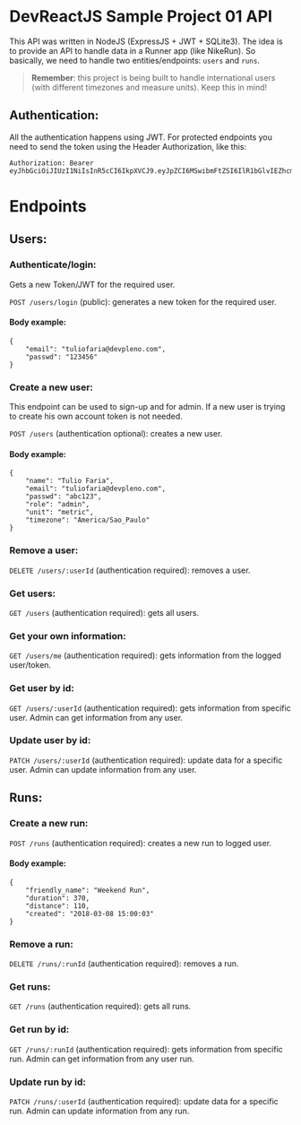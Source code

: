 # DevReactJS Sample Project 01 API

This API was written in NodeJS (ExpressJS + JWT + SQLite3). The idea is to provide an API to handle data in a Runner app (like NikeRun). So basically, we need to handle two entities/endpoints: `users` and `runs`.

> **Remember**: this project is being built to handle international users (with different timezones and measure units). Keep this in mind!

## Authentication:

All the authentication happens using JWT. For protected endpoints you need to send the token using the Header Authorization, like this:

```
Authorization: Bearer eyJhbGciOiJIUzI1NiIsInR5cCI6IkpXVCJ9.eyJpZCI6MSwibmFtZSI6IlR1bGlvIEZhcmlhIiwiZW1haWwiOiJ0dWxpb2ZhcmlhQGRldnBsZW5vLmNvbSIsInJvbGUiOiJhZG1pbiIsInVuaXQiOiJtZXRyaWMiLCJ0aW1lem9uZSI6IkFtZXJpY2EvU2FvX1BhdWxvIiwiaWF0IjoxNTIwNDY5MzUwfQ.kr678zxP5TdRAZrww4bcuKCpE7JX0m_mObjwVXKwP8U
```

# Endpoints

## Users:

### Authenticate/login:

Gets a new Token/JWT for the required user.

`POST /users/login` (public): generates a new token for the required user.

#### Body example:

```
{
	"email": "tuliofaria@devpleno.com",
	"passwd": "123456"
}
```

### Create a new user:

This endpoint can be used to sign-up and for admin. If a new user is trying to create his own account token is not needed.

`POST /users` (authentication optional): creates a new user.

#### Body example:

```
{
	"name": "Tulio Faria",
	"email": "tuliofaria@devpleno.com",
	"passwd": "abc123",
	"role": "admin",
	"unit": "metric",
	"timezone": "America/Sao_Paulo"
}
```

### Remove a user:

`DELETE /users/:userId` (authentication required): removes a user.

### Get users:

`GET /users` (authentication required): gets all users.

### Get your own information:

`GET /users/me` (authentication required): gets information from the logged user/token.

### Get user by id:

`GET /users/:userId` (authentication required): gets information from specific user. Admin can get information from any user.

### Update user by id:

`PATCH /users/:userId` (authentication required): update data for a specific user. Admin can update information from any user.

## Runs:

### Create a new run:

`POST /runs` (authentication required): creates a new run to logged user.

#### Body example:

```
{
	"friendly_name": "Weekend Run",
	"duration": 370,
	"distance": 110,
	"created": "2018-03-08 15:00:03"
}
```

### Remove a run:

`DELETE /runs/:runId` (authentication required): removes a run.

### Get runs:

`GET /runs` (authentication required): gets all runs.

### Get run by id:

`GET /runs/:runId` (authentication required): gets information from specific run. Admin can get information from any user run.

### Update run by id:

`PATCH /runs/:userId` (authentication required): update data for a specific run. Admin can update information from any run.
